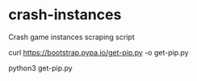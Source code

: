 # crash-instances
Crash game instances scraping script

curl https://bootstrap.pypa.io/get-pip.py -o get-pip.py

python3 get-pip.py

